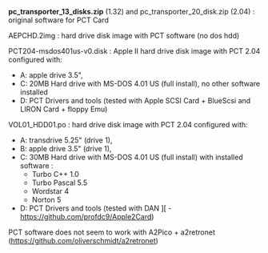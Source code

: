 **pc_transporter_13_disks.zip** (1.32) and pc_transporter_20_disk.zip (2.04) : original software for PCT Card  

AEPCHD.2img : hard drive disk image with PCT software (no dos hdd)  

PCT204-msdos401us-v0.disk : Apple II hard drive disk image with PCT 2.04 configured with:  
- A: apple drive 3.5",  
- C: 20MB Hard drive with MS-DOS 4.01 US (full install), no other software installed
- D: PCT Drivers and tools
(tested with Apple SCSI Card + BlueScsi and LIRON Card + floppy Emu)

VOL01_HDD01.po : hard drive disk image with PCT 2.04 configured with:  
- A: transdrive 5.25" (drive 1),
- B: apple drive 3.5" (drive 1),
- C: 30MB Hard drive with MS-DOS 4.01 US (full install) with installed software :
  - Turbo C++ 1.0
  - Turbo Pascal 5.5
  - Wordstar 4
  - Norton 5
- D: PCT Drivers and tools
(tested with DAN ][ - https://github.com/profdc9/Apple2Card)  

PCT software does not seem to work with A2Pico + a2retronet (https://github.com/oliverschmidt/a2retronet)
